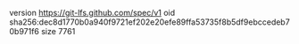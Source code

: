 version https://git-lfs.github.com/spec/v1
oid sha256:dec8d1770b0a940f9721ef202e20efe89ffa53735f8b5df9ebccedeb70b971f6
size 7761
